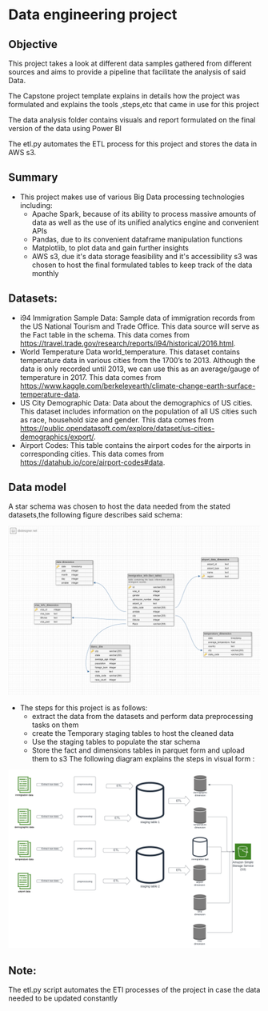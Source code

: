 # Data engineering project 
## Objective
This project takes a look at different data samples gathered from different sources and aims to provide a pipeline
that facilitate the analysis of said Data.

The Capstone project template explains in details how the project was formulated and explains the tools ,steps,etc
that came in use for this project 

The data analysis folder contains visuals and report formulated on the final version of the data using Power BI

The etl.py automates the ETL process for this project and stores the data in AWS s3.

## Summary
- This project makes use of various Big Data processing technologies including:
    - Apache Spark, because of its ability to process massive amounts of data as well as the use of its unified analytics engine and convenient APIs
    - Pandas, due to its convenient dataframe manipulation functions
    - Matplotlib, to plot data and gain further insights
    - AWS s3, due it's data storage feasibility and it's accessibility s3 was chosen to host the final formulated tables to keep track of the data monthly

## Datasets:
- i94 Immigration Sample Data: Sample data of immigration records from the US National Tourism and Trade Office. This data source will serve as the Fact table in the schema. This data comes from https://travel.trade.gov/research/reports/i94/historical/2016.html.
- World Temperature Data world_temperature. This dataset contains temperature data in various cities from the 1700’s to 2013. Although the data is only recorded until 2013, we can use this as an average/gauge of temperature in 2017. This data comes from https://www.kaggle.com/berkeleyearth/climate-change-earth-surface-temperature-data.
- US City Demographic Data: Data about the demographics of US cities. This dataset includes information on the population of all US cities such as race, household size and gender. This data comes from https://public.opendatasoft.com/explore/dataset/us-cities-demographics/export/.
- Airport Codes: This table contains the airport codes for the airports in corresponding cities. This data comes from https://datahub.io/core/airport-codes#data.

## Data model
A star schema was chosen to host the data needed from the stated datasets,the following figure describes said schema:

![AltText](images/tables_schema.png)

 - The steps for this project is as follows:
    - extract the data from the datasets and perform data preprocessing tasks on them
    - create the Temporary staging tables to host the cleaned data
    - Use the staging tables to populate the star schema 
    - Store the fact and dimensions tables in parquet form and upload them to s3
The following diagram explains the steps in visual form :

![AltText](images/ETL_DIAGRAM1.png)

## Note:
The etl.py script automates the ETl processes of the project in case the data needed to be updated constantly 
